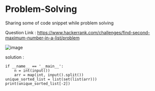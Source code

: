 # Problem-Solving
Sharing some of code snippet while problem solving

Question Link : https://www.hackerrank.com/challenges/find-second-maximum-number-in-a-list/problem

![image](https://user-images.githubusercontent.com/47358181/120741836-6c7b4300-c513-11eb-8cce-5665d99007af.png)

solution :
    
    if __name__ == '__main__':
        n = int(input())
        arr = map(int, input().split())
    unique_sorted_list = list(set(list(arr)))
    print(unique_sorted_list[-2])
    
